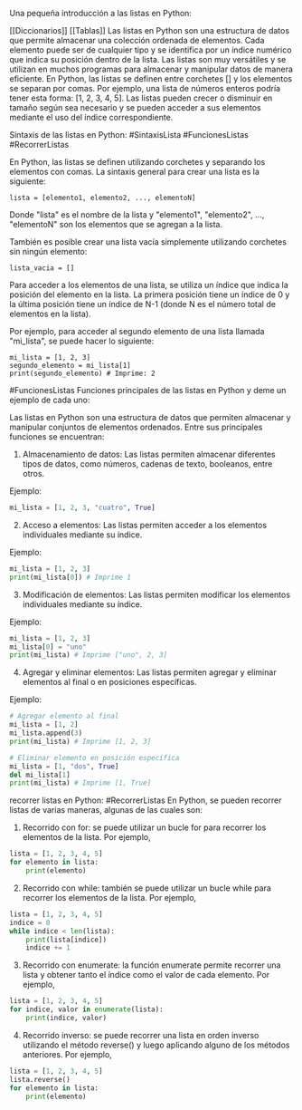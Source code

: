 Una pequeña introducción a las listas en Python:

[[Diccionarios]]
[[Tablas]]
Las listas en Python son una estructura de datos que permite almacenar una colección ordenada de elementos. Cada elemento puede ser de cualquier tipo y se identifica por un índice numérico que indica su posición dentro de la lista. Las listas son muy versátiles y se utilizan en muchos programas para almacenar y manipular datos de manera eficiente. En Python, las listas se definen entre corchetes [] y los elementos se separan por comas. Por ejemplo, una lista de números enteros podría tener esta forma: [1, 2, 3, 4, 5]. Las listas pueden crecer o disminuir en tamaño según sea necesario y se pueden acceder a sus elementos mediante el uso del índice correspondiente. 

Sintaxis de las listas en Python:
#SintaxisLista
#FuncionesListas
#RecorrerListas

En Python, las listas se definen utilizando corchetes y separando los elementos con comas. La sintaxis general para crear una lista es la siguiente:

```
lista = [elemento1, elemento2, ..., elementoN]
```

Donde "lista" es el nombre de la lista y "elemento1", "elemento2", ..., "elementoN" son los elementos que se agregan a la lista.

También es posible crear una lista vacía simplemente utilizando corchetes sin ningún elemento:

```
lista_vacia = []
```

Para acceder a los elementos de una lista, se utiliza un índice que indica la posición del elemento en la lista. La primera posición tiene un índice de 0 y la última posición tiene un índice de N-1 (donde N es el número total de elementos en la lista).

Por ejemplo, para acceder al segundo elemento de una lista llamada "mi_lista", se puede hacer lo siguiente:

```
mi_lista = [1, 2, 3]
segundo_elemento = mi_lista[1]
print(segundo_elemento) # Imprime: 2
```

#FuncionesListas 
Funciones principales de las listas en Python y deme un ejemplo de cada uno:

Las listas en Python son una estructura de datos que permiten almacenar y manipular conjuntos de elementos ordenados. Entre sus principales funciones se encuentran:

1. Almacenamiento de datos: Las listas permiten almacenar diferentes tipos de datos, como números, cadenas de texto, booleanos, entre otros. 

Ejemplo:

```python
mi_lista = [1, 2, 3, "cuatro", True]
```

2. Acceso a elementos: Las listas permiten acceder a los elementos individuales mediante su índice.

Ejemplo:

```python
mi_lista = [1, 2, 3]
print(mi_lista[0]) # Imprime 1
```

3. Modificación de elementos: Las listas permiten modificar los elementos individuales mediante su índice.

Ejemplo:

```python
mi_lista = [1, 2, 3]
mi_lista[0] = "uno"
print(mi_lista) # Imprime ["uno", 2, 3]
```

4. Agregar y eliminar elementos: Las listas permiten agregar y eliminar elementos al final o en posiciones específicas.

Ejemplo:

```python
# Agregar elemento al final
mi_lista = [1, 2]
mi_lista.append(3)
print(mi_lista) # Imprime [1, 2, 3]

# Eliminar elemento en posición específica
mi_lista = [1, "dos", True]
del mi_lista[1]
print(mi_lista) # Imprime [1, True]
```

recorrer listas en Python:
#RecorrerListas 
En Python, se pueden recorrer listas de varias maneras, algunas de las cuales son:

1. Recorrido con for: se puede utilizar un bucle for para recorrer los elementos de la lista. Por ejemplo,

``` python
lista = [1, 2, 3, 4, 5]
for elemento in lista:
    print(elemento)
```

2. Recorrido con while: también se puede utilizar un bucle while para recorrer los elementos de la lista. Por ejemplo,

``` python
lista = [1, 2, 3, 4, 5]
indice = 0
while indice < len(lista):
    print(lista[indice])
    indice += 1
```

3. Recorrido con enumerate: la función enumerate permite recorrer una lista y obtener tanto el índice como el valor de cada elemento. Por ejemplo,

``` python
lista = [1, 2, 3, 4, 5]
for indice, valor in enumerate(lista):
    print(indice, valor)
```

4. Recorrido inverso: se puede recorrer una lista en orden inverso utilizando el método reverse() y luego aplicando alguno de los métodos anteriores. Por ejemplo,

``` python
lista = [1, 2, 3, 4, 5]
lista.reverse()
for elemento in lista:
    print(elemento)
``` 